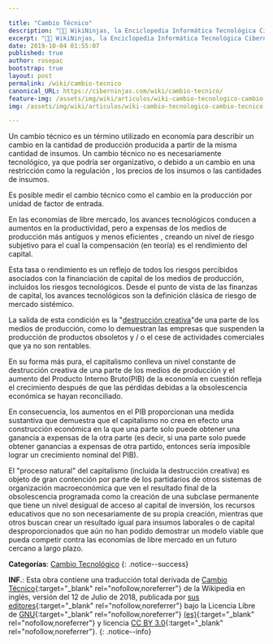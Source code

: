 ```yaml
---

title: "Cambio Técnico"
description: "👨‍💻 WikiNinjas, la Enciclopedia Informática Tecnológica Ciberninjas: Cambio Técnico"
excerpt: "👨‍💻 WikiNinjas, la Enciclopedia Informática Tecnológica Ciberninjas: Cambio Técnico"
date: 2019-10-04 01:55:07
published: true
author: rosepac
bootstrap: true
layout: post
permalink: /wiki/cambio-tecnico
canonical_URL: https://ciberninjas.com/wiki/cambio-tecnico/
feature-img: /assets/img/wiki/articulos/wiki-cambio-tecnologico-cambio-tecnico.webp
img: /assets/img/wiki/articulos/wiki-cambio-tecnologico-cambio-tecnico.webp

---
```


Un cambio técnico es un término utilizado en economía para describir un cambio en la cantidad de producción producida a partir de la misma cantidad de insumos. Un cambio técnico no es necesariamente tecnológico, ya que podría ser organizativo, o debido a un cambio en una restricción como la regulación , los precios de los insumos o las cantidades de insumos.

Es posible medir el cambio técnico como el cambio en la producción por unidad de factor de entrada.

En las economías de libre mercado, los avances tecnológicos conducen a aumentos en la productividad, pero a expensas de los medios de producción más antiguos y menos eficientes , creando un nivel de riesgo subjetivo para el cual la compensación (en teoría) es el rendimiento del capital.

Esta tasa o rendimiento es un reflejo de todos los riesgos percibidos asociados con la financiación de capital de los medios de producción, incluidos los riesgos tecnológicos. Desde el punto de vista de las finanzas de capital, los avances tecnológicos son la definición clásica de riesgo de mercado sistémico.

La salida de esta condición es la "[destrucción creativa](/wiki/destruccion-creativa)"de una parte de los medios de producción, como lo demuestran las empresas que suspenden la producción de productos obsoletos y / o el cese de actividades comerciales que ya no son rentables.

En su forma más pura, el capitalismo conlleva un nivel constante de destrucción creativa de una parte de los medios de producción y el aumento del Producto Interno Bruto(PIB) de la economía en cuestión refleja el crecimiento después de que las pérdidas debidas a la obsolescencia económica se hayan reconciliado.

En consecuencia, los aumentos en el PIB proporcionan una medida sustantiva que demuestra que el capitalismo no crea en efecto una construcción económica en la que una parte solo puede obtener una ganancia a expensas de la otra parte (es decir, si una parte solo puede obtener ganancias a expensas de otra partido, entonces sería imposible lograr un crecimiento nominal del PIB).

El "proceso natural" del capitalismo (incluida la destrucción creativa) es objeto de gran contención por parte de los partidarios de otros sistemas de organización macroeconómica que ven el resultado final de la obsolescencia programada como la creación de una subclase permanente que tiene un nivel desigual de acceso al capital de inversión, los recursos educativos que no son necesariamente de su propia creación, mientras que otros buscan crear un resultado igual para insumos laborales o de capital desproporcionados que aún no han podido demostrar un modelo viable que pueda competir contra las economías de libre mercado en un futuro cercano a largo plazo.

**Categorías**: [Cambio Tecnológico](/wiki/categoria/cambio-tecnologico/)
{: .notice--success}

**INF.**: Esta obra contiene una traducción total derivada de [Cambio Técnico](https://en.wikipedia.org/wiki/Technical_change){:target="_blank" rel="nofollow,noreferrer"} de la Wikipedia en inglés, versión del 12 de Julio de 2018, publicada por [sus editores](https://en.wikipedia.org/w/index.php?title=Technical_change&action=history){:target="_blank" rel="nofollow,noreferrer"} bajo la Licencia Libre de [GNU](http://www.gnu.org/licenses/licenses.html#GPL){:target="_blank" rel="nofollow,noreferrer"} [(es)](https://es.wikipedia.org/wiki/Wikipedia:Traducci%C3%B3n_no_oficial_de_la_Licencia_de_documentaci%C3%B3n_libre_de_GNU){:target="_blank" rel="nofollow,noreferrer"} y licencia [CC BY 3.0](https://creativecommons.org/licenses/by-sa/3.0/deed.es){:target="_blank" rel="nofollow,noreferrer"}.
{: .notice--info}